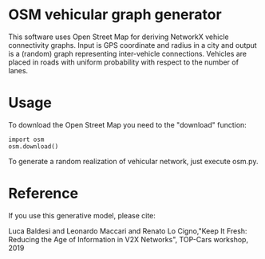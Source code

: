 OSM vehicular graph generator
=============================

This software uses Open Street Map for deriving NetworkX vehicle connectivity graphs.
Input is GPS coordinate and radius in a city and output is a (random) graph representing inter-vehicle connections.
Vehicles are placed in roads with uniform probability with respect to the number of lanes.


Usage
=====
To download the Open Street Map you need to the "download" function:
```
import osm
osm.download()
```
To generate a random realization of vehicular network, just execute osm.py.

Reference
=========
If you use this generative model, please cite:

Luca Baldesi and Leonardo Maccari and Renato Lo Cigno,"Keep It Fresh: Reducing the Age of Information in V2X Networks", TOP-Cars workshop, 2019

